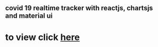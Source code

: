 
## covid 19 realtime tracker with reactjs, chartsjs and material ui

 #  to view click <a href="https://nostalgic-raman-5bdcfb.netlify.app" > here </a>